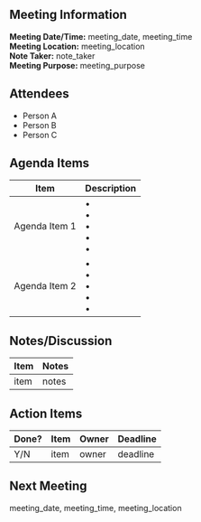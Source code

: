 ## Meeting Information
**Meeting Date/Time:** meeting_date, meeting_time  
**Meeting Location:** meeting_location  
**Note Taker:** note_taker  
**Meeting Purpose:** meeting_purpose

## Attendees
- Person A
- Person B
- Person C

## Agenda Items

Item | Description
---- | ----
Agenda Item 1 | • <br>• <br>• <br>• <br>• 
Agenda Item 2 | • <br>• <br>• <br>• <br>• 

## Notes/Discussion
Item | Notes |
---- | ---- |
item | notes |


## Action Items
| Done? | Item | Owner | Deadline |
| ---- | ---- | ---- | ---- |
| Y/N | item | owner | deadline |

## Next Meeting
meeting_date, meeting_time, meeting_location 

